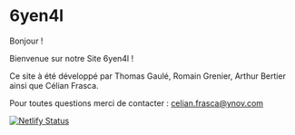 # 6yen4l

Bonjour ! 

Bienvenue sur notre Site 6yen4l ! 

Ce site à été développé par Thomas Gaulé, Romain Grenier, Arthur Bertier ainsi que Célian Frasca.

Pour toutes questions merci de contacter : celian.frasca@ynov.com

[![Netlify Status](https://api.netlify.com/api/v1/badges/c354dff6-1a68-435b-9858-386a0570262f/deploy-status)](https://app.netlify.com/sites/6yen4l/deploys)
